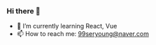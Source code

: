 ### Hi there 👋

- 🌱 I’m currently learning React, Vue
- 📫 How to reach me: 99seryoung@naver.com

<!--
**SeryeongK/SeryeongK** is a ✨ _special_ ✨ repository because its `README.md` (this file) appears on your GitHub profile.

Here are some ideas to get you started:

- 🔭 I’m currently working on ...

- 👯 I’m looking to collaborate on ...
- 🤔 I’m looking for help with ...
- 💬 Ask me about ...
- 😄 Pronouns: ...
- ⚡ Fun fact: ...
-->
